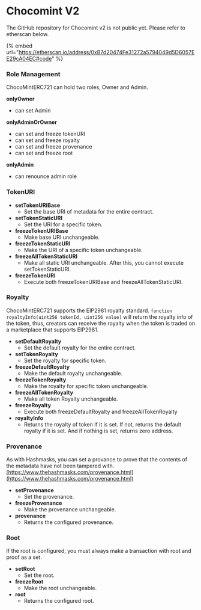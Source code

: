 # Chocomint V2

The GitHub repository for Chocomint v2 is not public yet. Please refer to etherscan below.

{% embed url="https://etherscan.io/address/0xB7d20474Fe31272a5794049d5D6057EE29cA04EC#code" %}

### Role Management

ChocoMintERC721 can hold two roles, Owner and Admin.

**onlyOwner**

* can set Admin

**onlyAdminOrOwner**

* can set and freeze tokenURI
* can set and freeze royalty
* can set and freeze provenance
* can set and freeze root

**onlyAdmin**

* can renounce admin role



### TokenURI

* **setTokenURIBase**
  * Set the base URI of metadata for the entire contract.
* **setTokenStaticURI**
  * Set the URI for a specific token.
* **freezeTokenURIBase**
  * Make base URI  unchangeable.
* **freezeTokenStaticURI**
  * Make the URI of a specific token unchangeable.
* **freezeAllTokenStaticURI**
  * Make all static URI unchangeable. After this, you cannot execute setTokenStaticURI.
* **freezeTokenURI**
  * Execute both freezeTokenURIBase and freezeAllTokenStaticURI.



### Royalty

ChocoMintERC721 supports the EIP2981 royalty standard. `function royaltyInfo(uint256 tokenId, uint256 value)` will return the royalty info of the token, thus, creators can receive the royalty when the token is traded on a marketplace that supports EIP2981.

* **setDefaultRoyalty**
  * Set the default royalty for the entire contract.
* **setTokenRoyalty**
  * Set the royalty for specific token.
* **freezeDefaultRoyalty**
  * Make the default royalty unchangeable.
* **freezeTokenRoyalty**
  * Make the royalty for specific token unchangeable.
* **freezeAllTokenRoyalty**
  * Make all token Royalty unchangeable.&#x20;
* **freezeRoyalty**
  * Execute both freezeDefaultRoyalty and freezeAllTokenRoyalty
* **royaltyInfo**
  * Returns the royalty of token If it is set. If not, returns the default royalty if it is set. And if nothing is set, returns zero address.

### Provenance

As with Hashmasks, you can set a provance to prove that the contents of the metadata have not been tampered with. [https://www.thehashmasks.com/provenance.html](https://www.thehashmasks.com/provenance.html)

* **setProvenance**
  * Set the provenance.
* **freezeProvenance**
  * Make the provenance unchangeable.
* **provenance**
  * Returns the configured provenance.

### Root

If the root is configured, you must always make a transaction with root and proof as a set.

* **setRoot**
  * Set the root.
* **freezeRoot**
  * Make the root unchangeable.
* **root**
  * Returns the configured root.
